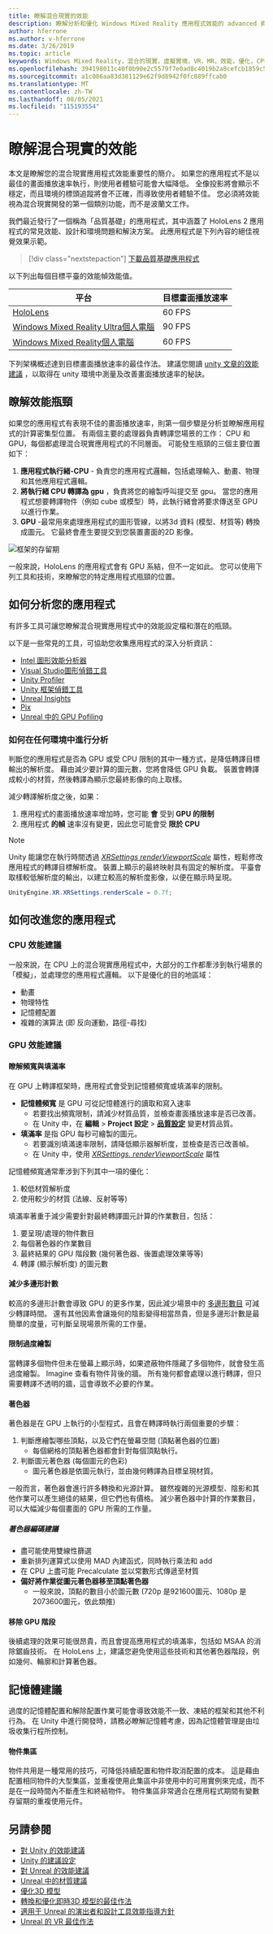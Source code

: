 ```yaml
---
title: 瞭解混合現實的效能
description: 瞭解分析和優化 Windows Mixed Reality 應用程式效能的 advanced 資訊和詳細資料。
author: hferrone
ms.author: v-hferrone
ms.date: 3/26/2019
ms.topic: article
keywords: Windows Mixed Reality，混合的現實，虛擬實境，VR，MR，效能，優化，CPU，GPU
ms.openlocfilehash: 394198011c40f0b90e2c5579f7e0ad8c4019b2a8cefcb1859c544afcbce47df6
ms.sourcegitcommit: a1c086aa83d381129e62f9d8942f0fc889ffcab0
ms.translationtype: MT
ms.contentlocale: zh-TW
ms.lasthandoff: 08/05/2021
ms.locfileid: "115193554"
---
```

# <a name="understanding-performance-for-mixed-reality"></a>瞭解混合現實的效能

本文是瞭解您的混合現實應用程式效能重要性的簡介。  如果您的應用程式不是以最佳的畫面播放速率執行，則使用者體驗可能會大幅降低。 全像投影將會顯示不穩定，而且環境的標頭追蹤將會不正確，而導致使用者體驗不佳。 您必須將效能視為混合現實開發的第一個類別功能，而不是波蘭文工作。

我們最近發行了一個稱為「品質基礎」的應用程式，其中涵蓋了 HoloLens 2 應用程式的常見效能、設計和環境問題和解決方案。 此應用程式是下列內容的絕佳視覺效果示範。

> [!div class="nextstepaction"]
> [下載品質基礎應用程式](https://www.microsoft.com/en-us/p/quality-fundamentals/9mwz852q88fw)

以下列出每個目標平臺的效能幀效能值。

| 平台 | 目標畫面播放速率 |
|----------|-------------------|
| [HoloLens](/hololens/hololens1-hardware) | 60 FPS |
| [Windows Mixed Reality Ultra個人電腦](../../discover/immersive-headset-hardware-details.md) | 90 FPS |
| [Windows Mixed Reality個人電腦](../../discover/immersive-headset-hardware-details.md) | 60 FPS |

下列架構概述達到目標畫面播放速率的最佳作法。 建議您閱讀 [unity 文章的效能建議](../unity/performance-recommendations-for-unity.md) ，以取得在 unity 環境中測量及改善畫面播放速率的秘訣。

## <a name="understanding-performance-bottlenecks"></a>瞭解效能瓶頸

如果您的應用程式有表現不佳的畫面播放速率，則第一個步驟是分析並瞭解應用程式的計算密集型位置。 有兩個主要的處理器負責轉譯您場景的工作： CPU 和 GPU，每個都處理混合現實應用程式的不同層面。 可能發生瓶頸的三個主要位置如下： 

1. **應用程式執行緒-CPU** -
    負責您的應用程式邏輯，包括處理輸入、動畫、物理和其他應用程式邏輯。
2. **將執行緒 CPU 轉譯為 gpu** ，負責將您的繪製呼叫提交至 gpu。 當您的應用程式想要轉譯物件（例如 cube 或模型）時，此執行緒會將要求傳送至 GPU 以進行作業。
3. **GPU** -最常用來處理應用程式的圖形管線，以將3d 資料 (模型、材質等) 轉換成圖元。 它最終會產生要提交到您裝置畫面的2D 影像。

![框架的存留期](images/lifetime-of-a-frame.png)

一般來說，HoloLens 的應用程式會有 GPU 系結，但不一定如此。 您可以使用下列工具和技術，來瞭解您的特定應用程式瓶頸的位置。

## <a name="how-to-analyze-your-application"></a>如何分析您的應用程式

有許多工具可讓您瞭解混合現實應用程式中的效能設定檔和潛在的瓶頸。 

以下是一些常見的工具，可協助您收集應用程式的深入分析資訊：
- [Intel 圖形效能分析器](https://software.intel.com/gpa)
- [Visual Studio圖形偵錯工具](/visualstudio/debugger/graphics/visual-studio-graphics-diagnostics)
- [Unity Profiler](https://docs.unity3d.com/Manual/Profiler.html)
- [Unity 框架偵錯工具](https://docs.unity3d.com/Manual/FrameDebugger.html)
- [Unreal Insights](../unreal/unreal-insights.md)
- [Pix](https://devblogs.microsoft.com/pix/)
- [Unreal 中的 GPU Pofiling](https://docs.unrealengine.com/en-US/TestingAndOptimization/PerformanceAndProfiling/GPU/index.html)

### <a name="how-to-profile-in-any-environment"></a>如何在任何環境中進行分析

判斷您的應用程式是否為 GPU 或受 CPU 限制的其中一種方式，是降低轉譯目標輸出的解析度。 藉由減少要計算的圖元數，您將會降低 GPU 負載。 裝置會轉譯成較小的材質，然後轉譯為顯示您最終影像的向上取樣。

減少轉譯解析度之後，如果：
1) 應用程式的畫面播放速率增加時，您可能 **會** 受到 **GPU 的限制**
1) 應用程式 **的幀** 速率沒有變更，因此您可能會受 **限於 CPU**

>[!NOTE]
>Unity 能讓您在執行時間透過 *[XRSettings renderViewportScale](https://docs.unity3d.com/ScriptReference/XR.XRSettings-renderViewportScale.html)* 屬性，輕鬆修改應用程式的轉譯目標解析度。 裝置上顯示的最終映射具有固定的解析度。 平臺會取樣較低解析度的輸出，以建立較高的解析度影像，以便在顯示時呈現。 
>
>```CS
>UnityEngine.XR.XRSettings.renderScale = 0.7f;
>```

## <a name="how-to-improve-your-application"></a>如何改進您的應用程式

### <a name="cpu-performance-recommendations"></a>CPU 效能建議

一般來說，在 CPU 上的混合現實應用程式中，大部分的工作都牽涉到執行場景的「模擬」，並處理您的應用程式邏輯。 以下是優化的目的地區域：

- 動畫
- 物理特性
- 記憶體配置
- 複雜的演算法 (即 反向運動，路徑-尋找) 

### <a name="gpu-performance-recommendations"></a>GPU 效能建議

#### <a name="understanding-bandwidth-vs-fill-rate"></a>瞭解頻寬與填滿率
在 GPU 上轉譯框架時，應用程式會受到記憶體頻寬或填滿率的限制。

- **記憶體頻寬** 是 GPU 可從記憶體進行的讀取和寫入速率
    - 若要找出頻寬限制，請減少材質品質，並檢查畫面播放速率是否已改善。
    - 在 Unity 中，在 **編輯**   >  **Project 設定**  >  **[品質設定](https://docs.unity3d.com/Manual/class-QualitySettings.html)** 變更材質品質。
- **填滿率** 是指 GPU 每秒可繪製的圖元。
    - 若要識別填滿速率限制，請降低顯示器解析度，並檢查是否已改善幀。 
    - 在 Unity 中，使用  *[XRSettings. renderViewportScale](https://docs.unity3d.com/ScriptReference/XR.XRSettings-renderViewportScale.html)* 屬性

記憶體頻寬通常牽涉到下列其中一項的優化：
1) 較低材質解析度
2) 使用較少的材質 (法線、反射等等) 

填滿率著重于減少需要針對最終轉譯圖元計算的作業數目，包括：
1) 要呈現/處理的物件數目
2) 每個著色器的作業數目
3) 最終結果的 GPU 階段數 (幾何著色器、後置處理效果等等) 
4) 轉譯 (顯示解析度) 的圖元數

#### <a name="reduce-polygon-count"></a>減少多邊形計數

較高的多邊形計數會導致 GPU 的更多作業，因此減少場景中的 [多邊形數目](/dynamics365/mixed-reality/import-tool/optimize-models#performance-targets) 可減少轉譯時間。 還有其他因素會讓幾何的陰影變得相當昂貴，但是多邊形計數是最簡單的度量，可判斷呈現場景所需的工作量。

#### <a name="limit-overdraw"></a>限制過度繪製

當轉譯多個物件但未在螢幕上顯示時，如果遮蔽物件隱藏了多個物件，就會發生高過度繪製。 Imagine 查看有物件背後的牆。 所有幾何都會處理以進行轉譯，但只需要轉譯不透明的牆，這會導致不必要的作業。

#### <a name="shaders"></a>著色器

著色器是在 GPU 上執行的小型程式，且會在轉譯時執行兩個重要的步驟：
1) 判斷應繪製哪些頂點，以及它們在螢幕空間 (頂點著色器的位置) 
    - 每個網格的頂點著色器都會針對每個頂點執行。
2) 判斷圖元著色器 (每個圖元的色彩) 
    - 圖元著色器是依圖元執行，並由幾何轉譯為目標呈現材質。

一般而言，著色器會進行許多轉換和光源計算。 雖然複雜的光源模型、陰影和其他作業可以產生絕佳的結果，但它們也有價格。 減少著色器中計算的作業數目，可以大幅減少每個畫面的 GPU 所需的工作量。

##### <a name="shader-coding-recommendations"></a>著色器編碼建議

- 盡可能使用雙線性篩選
- 重新排列運算式以使用 MAD 內建函式，同時執行乘法和 add
- 在 CPU 上盡可能 Precalculate 並以常數形式傳遞至材質
- **偏好將作業從圖元著色器移至頂點著色器**
    - 一般來說，頂點的數目小於圖元數 (720p 是921600圖元、1080p 是2073600圖元，依此類推) 

#### <a name="remove-gpu-stages"></a>移除 GPU 階段

後續處理的效果可能很昂貴，而且會提高應用程式的填滿率，包括如 MSAA 的消除鋸齒技術。 在 HoloLens 上，建議您避免使用這些技術和其他著色器階段，例如幾何、輪廓和計算著色器。

## <a name="memory-recommendations"></a>記憶體建議

過度的記憶體配置和解除配置作業可能會導致效能不一致、凍結的框架和其他不利行為。 在 Unity 中進行開發時，請務必瞭解記憶體考慮，因為記憶體管理是由垃圾收集行程所控制。

#### <a name="object-pooling"></a>物件集區

物件共用是一種常用的技巧，可降低持續配置和物件取消配置的成本。 這是藉由配置相同物件的大型集區，並重複使用此集區中非使用中的可用實例來完成，而不是在一段時間內不斷產生和終結物件。 物件集區非常適合在應用程式期間有變數存留期的重複使用元件。

## <a name="see-also"></a>另請參閱
- [對 Unity 的效能建議](../unity/performance-recommendations-for-unity.md)
- [Unity 的建議設定](../unity/recommended-settings-for-unity.md)
- [對 Unreal 的效能建議](../unreal/performance-recommendations-for-unreal.md)
- [Unreal 中的材質建議](../unreal/unreal-materials.md)
- [優化3D 模型](/dynamics365/mixed-reality/import-tool/optimize-models#performance-targets)
- [轉換和優化即時3D 模型的最佳作法](/dynamics365/mixed-reality/import-tool/best-practices)
- [適用于 Unreal 的演出者和設計工具效能指導方針](https://docs.unrealengine.com/en-US/TestingAndOptimization/PerformanceAndProfiling/Guidelines/index.html)
- [Unreal 的 VR 最佳作法](https://docs.unrealengine.com/en-US/SharingAndReleasing/XRDevelopment/VR/DevelopVR/ContentSetup/index.html)